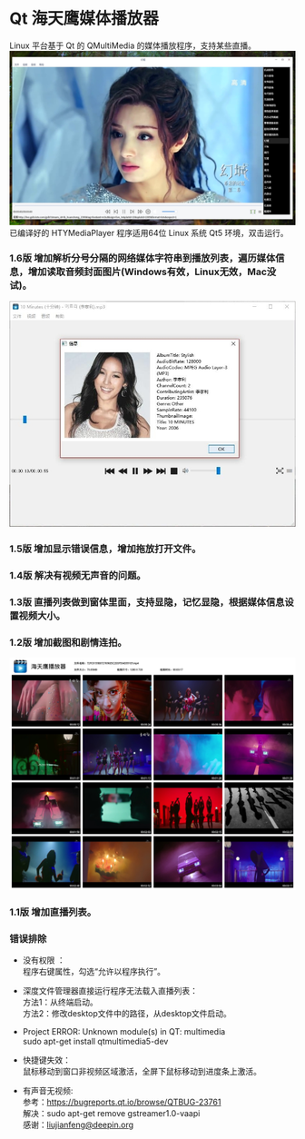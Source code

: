 # Qt 海天鹰媒体播放器
Linux 平台基于 Qt 的 QMultiMedia 的媒体播放程序，支持某些直播。  
![alt](preview.jpg)  
已编译好的 HTYMediaPlayer 程序适用64位 Linux 系统 Qt5 环境，双击运行。  

### 1.6版 增加解析分号分隔的网络媒体字符串到播放列表，遍历媒体信息，增加读取音频封面图片(Windows有效，Linux无效，Mac没试)。
![alt](music_cover.jpg)  
### 1.5版 增加显示错误信息，增加拖放打开文件。
### 1.4版 解决有视频无声音的问题。
### 1.3版 直播列表做到窗体里面，支持显隐，记忆显隐，根据媒体信息设置视频大小。
### 1.2版 增加截图和剧情连拍。
![alt](summary.jpg)  

### 1.1版 增加直播列表。

### 错误排除
* 没有权限 ：  
程序右键属性，勾选“允许以程序执行”。  
  
* 深度文件管理器直接运行程序无法载入直播列表：  
方法1：从终端启动。  
方法2：修改desktop文件中的路径，从desktop文件启动。  
  
* Project ERROR: Unknown module(s) in QT: multimedia  
sudo apt-get install qtmultimedia5-dev  

* 快捷键失效：  
鼠标移动到窗口非视频区域激活，全屏下鼠标移动到进度条上激活。

* 有声音无视频:  
参考：https://bugreports.qt.io/browse/QTBUG-23761  
解决：sudo apt-get remove gstreamer1.0-vaapi  
感谢：liujianfeng@deepin.org